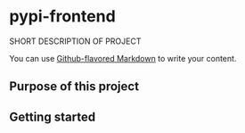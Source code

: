 # pypi-frontend

SHORT DESCRIPTION OF PROJECT

You can use [Github-flavored Markdown](https://guides.github.com/features/mastering-markdown/)
to write your content.

## Purpose of this project
## Getting started
##